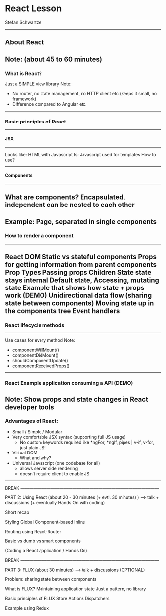 # React Lesson

Stefan Schwartze

---

## About React

Note: (about 45 to 60 minutes)
---

### What is React?
Just a SIMPLE view library
Note: 
* No router, no state management, no HTTP client etc  (keeps it small, no framework)
* Difference compared to Angular etc.
---

### Basic principles of React
----
#### JSX
----
Looks like: HTML with Javascript 
Is: Javascript used for templates
How to use?

----
#### Components
----
What are components? Encapsulated, independent
can be nested to each other
----
Example: Page, separated in single components
---

### How to render a component
----
React DOM
Static vs stateful components
Props 
for getting information from parent components
Prop Types
Passing props
Children
 State
 state stays internal
Default state, Accessing, mutating state
Example that shows how state + props work (DEMO)
Unidirectional data flow (sharing state between components)
Moving state up in the components tree
Event handlers
---

### React lifecycle methods
----
Use cases for every method
Note: 
* componentWillMount()
* componentDidMount()
* shouldComponentUpdate()
* componentReceivedProps()
---

### React Example application consuming a API (DEMO)
Note: 
Show props and state changes in React developer tools
---

### Advantages of React:
* Small / Simple / Modular
* Very comfortable JSX syntax (supporting full JS usage)
    - No custom keywords required like *ngFor, *ngIf, pipes | v-if, v-for, just plain JS!
* Virtual DOM 
    - What and why?
* Universal Javascript (one codebase for all)
    - allows server side rendering
    - doesn’t require client to enable JS
---





BREAK
————————————————————————————————

PART 2: Using React (about 20 - 30 minutes (+ evtl. 30 minutes) ) —> talk + discussions (+ eventually Hands On with coding)

Short recap

Styling
Global
Component-based
Inline

Routing using React-Router

Basic vs dumb vs smart components

(Coding a React application / Hands On)

BREAK
————————————————————————————————

PART 3: FLUX (about 30 minutes) —> talk + discussions (OPTIONAL)

Problem: sharing state between components

What is FLUX?
Maintaining application state
Just a pattern, no library

Basic principles of FLUX
Store
Actions
Dispatchers

Example using Redux